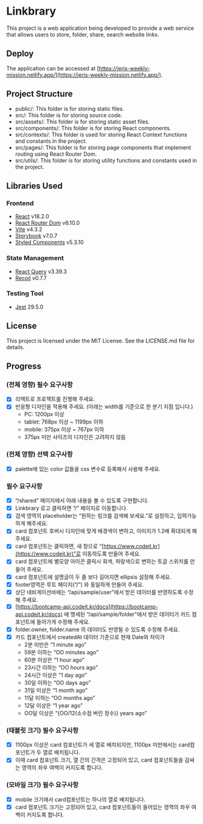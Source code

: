 # Linkbrary

This project is a web application being developed to provide a web service that allows users to store, folder, share, search website links.

## Deploy

The application can be accessed at [https://jeris-weekly-mission.netlify.app/](https://jeris-weekly-mission.netlify.app/).

## Project Structure

- public/: This folder is for storing static files.
- src/: This folder is for storing source code.
- src/assets/: This folder is for storing static asset files.
- src/components/: This folder is for storing React components.
- src/contexts/: This folder is used for storing React Context functions and constants in the project.
- src/pages/: This folder is for storing page components that implement routing using React Router Dom.
- src/utils/: This folder is for storing utility functions and constants used in the project.

## Libraries Used

### Frontend

- [React](https://react.dev/) v18.2.0
- [React Router Dom](https://reactrouter.com/en/6.10.0) v6.10.0
- [Vite](https://vitejs.dev/) v4.3.2
- [Storybook](https://storybook.js.org/) v7.0.7
- [Styled Components](https://styled-components.com/) v5.3.10

### State Management

- [React Query](https://tanstack.com/query/v3/) v3.39.3
- [Recoil](https://recoiljs.org/) v0.7.7

### Testing Tool

- [Jest](https://jestjs.io/) 29.5.0

## License

This project is licensed under the MIT License. See the LICENSE.md file for details.

## Progress

### (전체 영향) 필수 요구사항

- [x] 리액트로 프로젝트를 진행해 주세요.
- [x] 반응형 디자인을 적용해 주세요. (아래는 width를 기준으로 한 분기 지점 입니다.)
  - PC: 1200px 이상
  - tablet: 768px 이상 ~ 1199px 이하
  - mobile: 375px 이상 ~ 767px 이하
  - 375px 미만 사이즈의 디자인은 고려하지 않음

### (전체 영향) 선택 요구사항

- [x] palette에 있는 color 값들을 css 변수로 등록해서 사용해 주세요.

### 필수 요구사항

- [x] “/shared” 페이지에서 아래 내용을 볼 수 있도록 구현합니다.
- [x] Linkbrary 로고 클릭하면 “/” 페이지로 이동합니다.
- [x] 검색 영역의 placeholder는 “원하는 링크를 검색해 보세요.”로 설정하고, 입력가능하게 해주세요.
- [x] card 컴포넌트 호버시 디자인에 맞게 배경색이 변하고, 이미지가 1.2배 확대되게 해주세요.
- [x] card 컴포넌트는 클릭하면, 새 창으로 “[https://www.codeit.kr](https://www.codeit.kr)”로 이동하도록 만들어 주세요.
- [x] card 컴포넌트에 별모양 아이콘 클릭시 회색, 파랑색으로 변하는 토글 스위치를 만들어 주세요.
- [x] card 컴포넌트에 설명글이 두 줄 보다 길어지면 ellipsis 설정해 주세요.
- [x] footer영역은 루트 페이지(“/”) 와 동일하게 만들어 주세요.
- [x] 상단 네비게이션바에는 “/api/sample/user”에서 받은 데이터를 반영하도록 수정해 주세요.
- [x] [https://bootcamp-api.codeit.kr/docs](https://bootcamp-api.codeit.kr/docs) 에 명세된 “/api/sample/folder”에서 받은 데이터가 카드 컴포넌트에 들어가게 수정해 주세요.
- [x] folder.owner, folder.name 의 데이터도 반영될 수 있도록 수정해 주세요.
- [x] 카드 컴포넌트에서 createdAt 데이터 기준으로 현재 Date와 차이가
  - 2분 미만은 “1 minute ago”
  - 59분 이하는 “OO minutes ago”
  - 60분 이상은 “1 hour ago”
  - 23시간 이하는 “OO hours ago”
  - 24시간 이상은 “1 day ago”
  - 30일 이하는 “OO days ago”
  - 31일 이상은 “1 month ago”
  - 11달 이하는 “OO months ago”
  - 12달 이상은 “1 year ago”
  - OO달 이상은 “{OO/12(소수점 버린 정수)} years ago”

### (태블릿 크기) 필수 요구사항

- [x] 1100px 이상은 card 컴포넌트가 세 열로 배치되지만, 1100px 미만에서는 card컴포넌트가 두 열로 배치됩니다.
- [x] 이때 card 컴포넌트 크기, 열 간의 간격은 고정되어 있고, card 컴포넌트들을 감싸는 영역의 좌우 여백이 커지도록 합니다.

### (모바일 크기) 필수 요구사항

- [x] mobile 크기에서 card컴포넌트는 하나의 열로 배치됩니다.
- [x] card 컴포넌트 크기는 고정되어 있고, card 컴포넌트들이 들어있는 영역의 좌우 여백이 커지도록 합니다.
